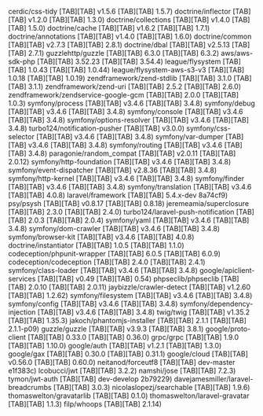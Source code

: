 cerdic/css-tidy	[TAB][TAB]	v1.5.6	[TAB][TAB]	1.5.7)
doctrine/inflector	[TAB][TAB]	v1.2.0	[TAB][TAB]	1.3.0)
doctrine/collections	[TAB][TAB]	v1.4.0	[TAB][TAB]	1.5.0)
doctrine/cache	[TAB][TAB]	v1.6.2	[TAB][TAB]	1.7.1)
doctrine/annotations	[TAB][TAB]	v1.4.0	[TAB][TAB]	1.6.0)
doctrine/common	[TAB][TAB]	v2.7.3	[TAB][TAB]	2.8.1)
doctrine/dbal	[TAB][TAB]	v2.5.13	[TAB][TAB]	2.7.1)
guzzlehttp/guzzle	[TAB][TAB]	6.3.0	[TAB][TAB]	6.3.2)
aws/aws-sdk-php	[TAB][TAB]	3.52.23	[TAB][TAB]	3.54.4)
league/flysystem	[TAB][TAB]	1.0.43	[TAB][TAB]	1.0.44)
league/flysystem-aws-s3-v3	[TAB][TAB]	1.0.18	[TAB][TAB]	1.0.19)
zendframework/zend-stdlib	[TAB][TAB]	3.1.0	[TAB][TAB]	3.1.1)
zendframework/zend-uri	[TAB][TAB]	2.5.2	[TAB][TAB]	2.6.0)
zendframework/zendservice-google-gcm	[TAB][TAB]	2.0.0	[TAB][TAB]	1.0.3)
symfony/process	[TAB][TAB]	v3.4.6	[TAB][TAB]	3.4.8)
symfony/debug	[TAB][TAB]	v3.4.6	[TAB][TAB]	3.4.8)
symfony/console	[TAB][TAB]	v3.4.6	[TAB][TAB]	3.4.8)
symfony/options-resolver	[TAB][TAB]	v3.4.6	[TAB][TAB]	3.4.8)
turbo124/notification-pusher	[TAB][TAB]	v3.0.0)
symfony/css-selector	[TAB][TAB]	v3.4.6	[TAB][TAB]	3.4.8)
symfony/var-dumper	[TAB][TAB]	v3.4.6	[TAB][TAB]	3.4.8)
symfony/routing	[TAB][TAB]	v3.4.6	[TAB][TAB]	3.4.8)
paragonie/random_compat	[TAB][TAB]	v2.0.11	[TAB][TAB]	2.0.12)
symfony/http-foundation	[TAB][TAB]	v3.4.6	[TAB][TAB]	3.4.8)
symfony/event-dispatcher	[TAB][TAB]	v2.8.36	[TAB][TAB]	3.4.8)
symfony/http-kernel	[TAB][TAB]	v3.4.6	[TAB][TAB]	3.4.8)
symfony/finder	[TAB][TAB]	v3.4.6	[TAB][TAB]	3.4.8)
symfony/translation	[TAB][TAB]	v3.4.6	[TAB][TAB]	4.0.8)
laravel/framework	[TAB][TAB]	5.4.x-dev 8a74cf9)
psy/psysh	[TAB][TAB]	v0.8.17	[TAB][TAB]	0.8.18)
jeremeamia/superclosure	[TAB][TAB]	2.3.0	[TAB][TAB]	2.4.0)
turbo124/laravel-push-notification	[TAB][TAB]	2.0.3	[TAB][TAB]	2.0.4)
symfony/yaml	[TAB][TAB]	v3.4.6	[TAB][TAB]	3.4.8)
symfony/dom-crawler	[TAB][TAB]	v3.4.6	[TAB][TAB]	3.4.8)
symfony/browser-kit	[TAB][TAB]	v3.4.6	[TAB][TAB]	4.0.8)
doctrine/instantiator	[TAB][TAB]	1.0.5	[TAB][TAB]	1.1.0)
codeception/phpunit-wrapper	[TAB][TAB]	6.0.5	[TAB][TAB]	6.0.9)
codeception/codeception	[TAB][TAB]	2.4.0	[TAB][TAB]	2.4.1)
symfony/class-loader	[TAB][TAB]	v3.4.6	[TAB][TAB]	3.4.8)
google/apiclient-services	[TAB][TAB]	v0.49	[TAB][TAB]	0.54)
phpseclib/phpseclib	[TAB][TAB]	2.0.10	[TAB][TAB]	2.0.11)
jaybizzle/crawler-detect	[TAB][TAB]	v1.2.60	[TAB][TAB]	1.2.62)
symfony/filesystem	[TAB][TAB]	v3.4.6	[TAB][TAB]	3.4.8)
symfony/config	[TAB][TAB]	v3.4.6	[TAB][TAB]	3.4.8)
symfony/dependency-injection	[TAB][TAB]	v3.4.6	[TAB][TAB]	3.4.8)
twig/twig	[TAB][TAB]	v1.35.2	[TAB][TAB]	1.35.3)
jakoch/phantomjs-installer	[TAB][TAB]	2.1.1	[TAB][TAB]	2.1.1-p09)
guzzle/guzzle	[TAB][TAB]	v3.9.3	[TAB][TAB]	3.8.1)
google/proto-client	[TAB][TAB]	0.33.0	[TAB][TAB]	0.36.0)
grpc/grpc	[TAB][TAB]	1.9.0	[TAB][TAB]	1.10.0)
google/auth	[TAB][TAB]	v1.2.1	[TAB][TAB]	1.3.0)
google/gax	[TAB][TAB]	0.30.0	[TAB][TAB]	0.31.1)
google/cloud	[TAB][TAB]	v0.56.0	[TAB][TAB]	0.60.0)
neitanod/forceutf8	[TAB][TAB]	dev-master e1f383c)
lcobucci/jwt	[TAB][TAB]	3.2.2)
namshi/jose	[TAB][TAB]	7.2.3)
tymon/jwt-auth	[TAB][TAB]	dev-develop 2b79229)
davejamesmiller/laravel-breadcrumbs	[TAB][TAB]	3.0.3)
nicolaslopezj/searchable	[TAB][TAB]	1.9.6)
thomaswelton/gravatarlib	[TAB][TAB]	0.1.0)
thomaswelton/laravel-gravatar	[TAB][TAB]	1.1.3)
filp/whoops	[TAB][TAB]	2.1.14)